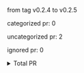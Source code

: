 from tag v0.2.4 to v0.2.5



categorized pr: 0

uncategorized pr: 2

ignored pr: 0

<details>
<summary>Total PR</summary>

https://github.com/spidernet-io/spiderdoctor/compare/v0.2.4...v0.2.5
</details>